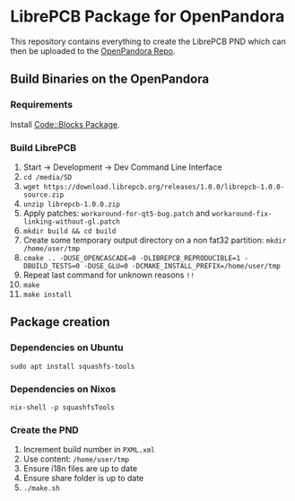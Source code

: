 # LibrePCB Package for OpenPandora

This repository contains everything to create the LibrePCB PND which can then be uploaded to the
[OpenPandora Repo](https://repo.openpandora.org/?page=detail&app=librepcb).

## Build Binaries on the OpenPandora

### Requirements

Install [Code::Blocks Package](http://repo.openpandora.org/?page=detail&app=codeblocks6022).

### Build LibrePCB

1. Start -> Development -> Dev Command Line Interface
2. `cd /media/SD`
3. `wget https://download.librepcb.org/releases/1.0.0/librepcb-1.0.0-source.zip`
4. `unzip librepcb-1.0.0.zip`
5. Apply patches: `workaround-for-qt5-bug.patch` and `workaround-fix-linking-without-gl.patch`
6. `mkdir build && cd build`
7. Create some temporary output directory on a non fat32 partition: `mkdir /home/user/tmp`
8. `cmake .. -DUSE_OPENCASCADE=0 -DLIBREPCB_REPRODUCIBLE=1 -DBUILD_TESTS=0 -DUSE_GLU=0 -DCMAKE_INSTALL_PREFIX=/home/user/tmp`
9. Repeat last command for unknown reasons `!!`
10. `make`
11. `make install`


## Package creation

### Dependencies on Ubuntu

```
sudo apt install squashfs-tools
```

### Dependencies on Nixos

```
nix-shell -p squashfsTools
```

### Create the PND

1. Increment build number in `PXML.xml`
2. Use content: `/home/user/tmp`
3. Ensure i18n files are up to date
4. Ensure share folder is up to date
5. `./make.sh`

